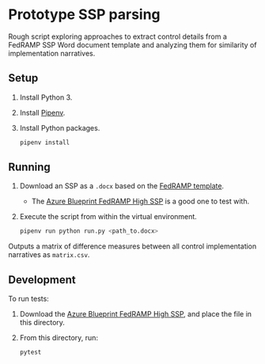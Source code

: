 # Prototype SSP parsing

Rough script exploring approaches to extract control details from a FedRAMP SSP Word document template and analyzing them for similarity of implementation narratives.

## Setup

1. Install Python 3.
1. Install [Pipenv](https://docs.pipenv.org/en/latest/).
1. Install Python packages.

   ```sh
   pipenv install
   ```

## Running

1. Download an SSP as a `.docx` based on the [FedRAMP template](https://www.fedramp.gov/templates/).
   - The [Azure Blueprint FedRAMP High SSP](https://www.microsoft.com/en-us/trustcenter/compliance/fedramp) is a good one to test with.
1. Execute the script from within the virtual environment.

   ```sh
   pipenv run python run.py <path_to.docx>
   ```

Outputs a matrix of difference measures between all control implementation narratives as `matrix.csv`.

## Development

To run tests:

1. Download the [Azure Blueprint FedRAMP High SSP](https://www.microsoft.com/en-us/trustcenter/compliance/fedramp), and place the file in this directory.
1. From this directory, run:

   ```sh
   pytest
   ```
